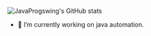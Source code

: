 ![JavaProgswing's GitHub stats](https://github-readme-stats.vercel.app/api?username=JavaProgswing&show_icons=true&theme=slateorange)
- 🔭 I’m currently working on java automation.

<!--
**JavaProgswing/JavaProgswing** is a ✨ _special_ ✨ repository because its `README.md` (this file) appears on your GitHub profile.

Here are some ideas to get you started:

- 🔭 I’m currently working on ...
- 🌱 I’m currently learning ...
- 👯 I’m looking to collaborate on ...
- 🤔 I’m looking for help with ...
- 💬 Ask me about ...
- 📫 How to reach me: ...
- 😄 Pronouns: ...
- ⚡ Fun fact: ...
-->
